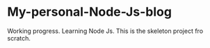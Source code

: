 # My-personal-Node-Js-blog
Working progress. Learning Node Js. This is the skeleton project fro scratch.
